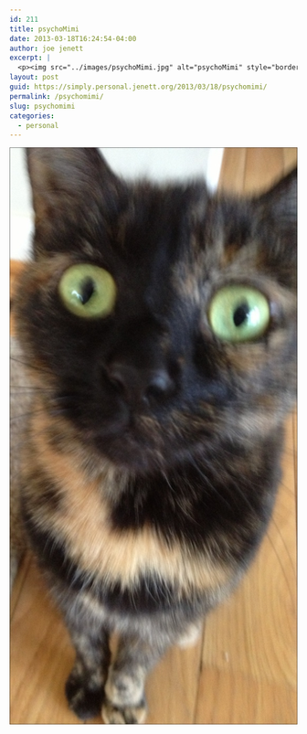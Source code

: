 ```yaml
---
id: 211
title: psychoMimi
date: 2013-03-18T16:24:54-04:00
author: joe jenett
excerpt: |
  <p><img src="../images/psychoMimi.jpg" alt="psychoMimi" style="border:none;" /></p>
layout: post
guid: https://simply.personal.jenett.org/2013/03/18/psychomimi/
permalink: /psychomimi/
slug: psychomimi
categories:
  - personal
---
```

<img src="../images/psychoMimi.jpg" alt="psychoMimi" style="border:none;" />